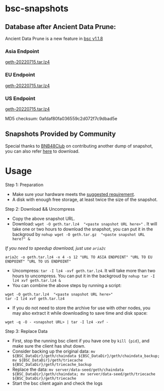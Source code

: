 
# bsc-snapshots


## Database after Ancient Data Prune:

Ancient Data Prune is a new feature in [bsc v1.1.8](https://github.com/binance-chain/bsc/releases/tag/v1.1.8)


### Asia Endpoint


[geth-20220715.tar.lz4
](https://tf-dex-prod-public-snapshot-site1.s3-accelerate.amazonaws.com/geth-20220715.tar.lz4?AWSAccessKeyId=AKIAYINE6SBQPUZDDRRO&Signature=f9fLGGym3%2FQCOgu6cv%2BjOZDHZKg%3D&Expires=1660542966
)

### EU Endpoint


[geth-20220715.tar.lz4
](https://tf-dex-prod-public-snapshot.s3-accelerate.amazonaws.com/geth-20220715.tar.lz4?AWSAccessKeyId=AKIAYINE6SBQPUZDDRRO&Signature=FvNeoNS%2BRMcp%2B7qxDpvQ4DuTZYs%3D&Expires=1660542966
)


### US Endpoint


[geth-20220715.tar.lz4
](https://tf-dex-prod-public-snapshot-site3.s3-accelerate.amazonaws.com/geth-20220715.tar.lz4?AWSAccessKeyId=AKIAYINE6SBQPUZDDRRO&Signature=TE3VAKDhJU3okMaOnldzJCrokmA%3D&Expires=1660542967
)

MD5 checksum: 0afdaf80fa036559c2d072f7c9dbad5e



## Snapshots Provided by Community

Special thanks to [BNB48Club](https://twitter.com/bnb48club) on contributing another dump of snapshot, you can also refer [here](https://github.com/BNB48Club/bsc-snapshots) to download.



# Usage 

Step 1: Preparation
- Make sure your hardware meets the [suggested requirement](https://docs.binance.org/smart-chain/developer/fullnode.html).
- A disk with enough free storage, at least twice the size of the snapshot.

Step 2: Download && Uncompress
- Copy the above snapshot URL.
- Download:  `wget -O geth.tar.lz4  "<paste snapshot URL here>"` . It will take one or two hours to download the snapshot, you can put it in the backgroud by `nohup wget -O geth.tar.gz  "<paste snapshot URL here?" &`


*If you need to speedup download, just use `aria2c`*
```
aria2c -o geth.tar.lz4 -x 4 -s 12 "URL TO ASIA ENDPOINT" "URL TO EU ENDPOINT" "URL TO US ENDPOINT"
```


- Uncompress: `tar -I lz4 -xvf geth.tar.lz4`. It will take more than two hours to uncompress. You can put it in the backgroud by `nohup tar -I lz4 xvf geth.tar.lz4 &`
- You can combine the above steps by running a script:
```
wget -O geth.tar.lz4  "<paste snapshot URL here>"
tar -I lz4 xvf geth.tar.lz4
```


- If you do not need to store the archive for use with other nodes, you may also extract it while downloading to save time and disk space:
```
wget -q -O - <snapshot URL> | tar -I lz4 -xvf -
```


Step 3: Replace Data
- First, stop the running bsc client if you have one by `kill {pid}`, and make sure the client has shut down.
- Consider backing up the original data: `mv ${BSC_DataDir}/geth/chaindata ${BSC_DataDir}/geth/chaindata_backup; mv ${BSC_DataDir}/geth/triecache ${BSC_DataDir}/geth/triecache_backup`
- Replace the data: `mv server/data-seed/geth/chaindata ${BSC_DataDir}/geth/chaindata; mv server/data-seed/geth/triecache ${BSC_DataDir}/geth/triecache`
- Start the bsc client again and check the logs


